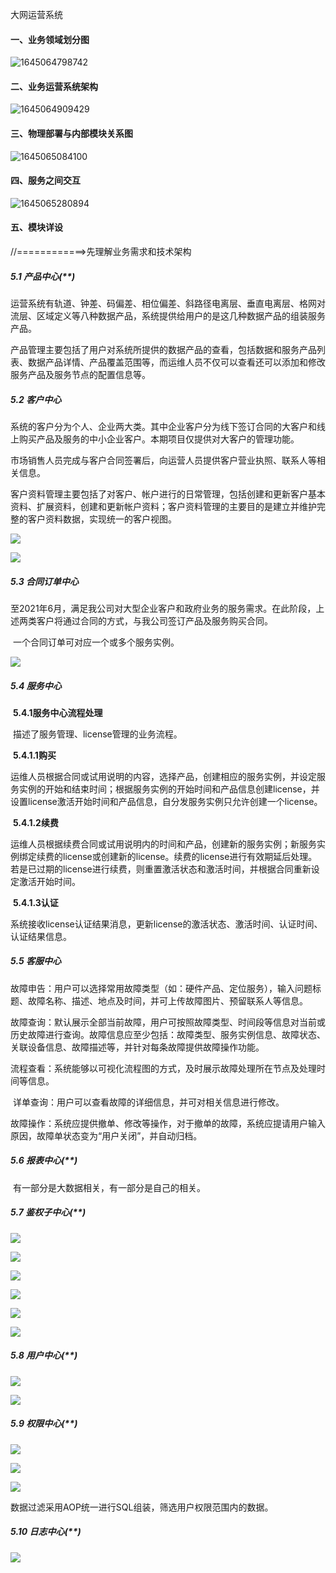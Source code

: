 大网运营系统

#### 一、业务领域划分图

![1645064798742](./images/17.png)



#### 二、业务运营系统架构

![1645064909429](./images/18.png)

#### 三、物理部署与内部模块关系图

![1645065084100](./images/19.png)

#### 四、服务之间交互

![1645065280894](./images/20.png)

#### 五、模块详设

//============>先理解业务需求和技术架构

##### 5.1 产品中心(**)

​		运营系统有轨道、钟差、码偏差、相位偏差、斜路径电离层、垂直电离层、格网对流层、区域定义等八种数据产品，系统提供给用户的是这几种数据产品的组装服务产品。

产品管理主要包括了用户对系统所提供的数据产品的查看，包括数据和服务产品列表、数据产品详情、产品覆盖范围等，而运维人员不仅可以查看还可以添加和修改服务产品及服务节点的配置信息等。

##### 5.2 客户中心

​		系统的客户分为个人、企业两大类。其中企业客户分为线下签订合同的大客户和线上购买产品及服务的中小企业客户。本期项目仅提供对大客户的管理功能。

市场销售人员完成与客户合同签署后，向运营人员提供客户营业执照、联系人等相关信息。

​		客户资料管理主要包括了对客户、帐户进行的日常管理，包括创建和更新客户基本资料、扩展资料，创建和更新帐户资料；客户资料管理的主要目的是建立并维护完整的客户资料数据，实现统一的客户视图。

![](./images/01.jpg)

![](./images/02.jpg)

##### 5.3 合同订单中心

​		至2021年6月，满足我公司对大型企业客户和政府业务的服务需求。在此阶段，上述两类客户将通过合同的方式，与我公司签订产品及服务购买合同。

​		一个合同订单可对应一个或多个服务实例。

![](./images/03.jpg)





##### 5.4 服务中心

​	**5.4.1服务中心流程处理**

​	描述了服务管理、license管理的业务流程。

​	**5.4.1.1购买**

​	运维人员根据合同或试用说明的内容，选择产品，创建相应的服务实例，并设定服务实例的开始和结束时间；根据服务实例的开始时间和产品信息创建license，并设置license激活开始时间和产品信息，自分发服务实例只允许创建一个license。

​	**5.4.1.2续费**

​	运维人员根据续费合同或试用说明内的时间和产品，创建新的服务实例；新服务实例绑定续费的license或创建新的license。续费的license进行有效期延后处理。若是已过期的license进行续费，则重置激活状态和激活时间，并根据合同重新设定激活开始时间。

​	**5.4.1.3认证**

​	系统接收license认证结果消息，更新license的激活状态、激活时间、认证时间、认证结果信息。

##### 5.5 客服中心

​		故障申告：用户可以选择常用故障类型（如：硬件产品、定位服务），输入问题标题、故障名称、描述、地点及时间，并可上传故障图片、预留联系人等信息。

​		故障查询：默认展示全部当前故障，用户可按照故障类型、时间段等信息对当前或历史故障进行查询。故障信息应至少包括：故障类型、服务实例信息、故障状态、关联设备信息、故障描述等，并针对每条故障提供故障操作功能。

​		流程查看：系统能够以可视化流程图的方式，及时展示故障处理所在节点及处理时间等信息。

​		详单查询：用户可以查看故障的详细信息，并可对相关信息进行修改。

​		故障操作：系统应提供撤单、修改等操作，对于撤单的故障，系统应提请用户输入原因，故障单状态变为“用户关闭”，并自动归档。

##### 5.6 报表中心(**)

​		有一部分是大数据相关，有一部分是自己的相关。

##### 5.7 鉴权子中心(**)

![](./images/04.jpg)

![](./images/05.jpg)

![](./images/06.jpg)

![](./images/07.jpg)

![](./images/08.jpg)

![](./images/10.jpg)



##### 5.8 用户中心(**)

![](./images/11.jpg)

![](./images/12.jpg)



##### 5.9 权限中心(**)

![](./images/13.jpg)

![](./images/14.jpg)

![](./images/15.jpg)

数据过滤采用AOP统一进行SQL组装，筛选用户权限范围内的数据。



##### 5.10 日志中心(**)

![](./images/16.jpg)































